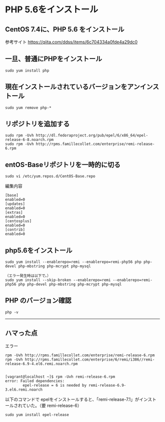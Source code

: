 # PHP 5.6をインストール

## CentOS 7.4に、PHP 5.6 をインストール
参考サイト
<https://qiita.com/ddss/items/6c704334a0fde4a29dc0>

## 一旦、普通にPHPをインストール
```
sudo yum install php
```

## 現在インストールされているバージョンをアンインストール
```
sudo yum remove php-*
```

## リポジトリを追加する
```
sudo rpm -Uvh http://dl.fedoraproject.org/pub/epel/6/x86_64/epel-release-6-8.noarch.rpm
sudo rpm -Uvh http://rpms.famillecollet.com/enterprise/remi-release-6.rpm
```

## entOS-Baseリポジトリを一時的に切る
```
sudo vi /etc/yum.repos.d/CentOS-Base.repo
```
編集内容
```
[base]
enabled=0
[updates]
enabled=0
[extras]
enabled=0
[centosplus]
enabled=0
[contrib]
enabled=0
```

## php5.6をインストール
```
sudo yum install --enablerepo=remi --enablerepo=remi-php56 php php-devel php-mbstring php-mcrypt php-mysql

（エラー発生時は以下で。）
sudo yum install --skip-broken --enablerepo=remi --enablerepo=remi-php56 php php-devel php-mbstring php-mcrypt php-mysql
```

## PHP のバージョン確認
```
php -v
```

_________________________________________

## ハマった点

エラー
```
rpm -Uvh http://rpms.famillecollet.com/enterprise/remi-release-6.rpm
rpm -Uvh http://rpms.famillecollet.com/enterprise/6/remi/i386//remi-release-6.9-4.el6.remi.noarch.rpm


[vagrant@localhost ~]$ rpm -Uvh remi-release-6.rpm
error: Failed dependencies:
        epel-release = 6 is needed by remi-release-6.9-3.el6.remi.noarch
```

以下のコマンドで epelをインストールすると、「remi-release-7.1」がインストールされていた。（要 remi-release-6）
```
sudo yum install epel-release
```








